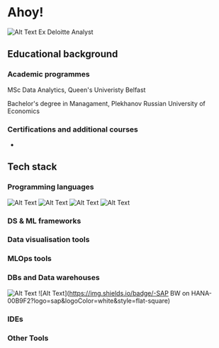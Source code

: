 # Ahoy! 
![Alt Text](https://media.giphy.com/media/a8fZR5ezrUGP7satX9/giphy.gif)
Ex Deloitte Analyst
## Educational background
### Academic programmes
 MSc Data Analytics, Queen's Univeristy Belfast 
 
 Bachelor's degree in Managament, Plekhanov Russian University of Economics
### Certifications and additional courses
-
## Tech stack
### Programming languages
![Alt Text](https://img.shields.io/badge/-Python3-4B8BBE?logo=python&logoColor=white&style=flat-square)
![Alt Text](https://img.shields.io/badge/-R-276DC2?logo=r&logoColor=white&style=flat-square)
![Alt Text](https://img.shields.io/badge/-ABAP-00B9F2?logo=sap&logoColor=white&style=flat-square)
![Alt Text](https://img.shields.io/badge/-Kotlin-E24462?logo=kotlin&logoColor=white&style=flat-square)

### DS & ML frameworks
### Data visualisation tools
### MLOps tools
### DBs and Data warehouses
![Alt Text](https://img.shields.io/badge/-BigQuery-4285F4?logo=googlecloud&logoColor=white&style=flat-square)
![Alt Text](https://img.shields.io/badge/-SAP BW on HANA-00B9F2?logo=sap&logoColor=white&style=flat-square)
### IDEs
### Other Tools
